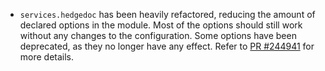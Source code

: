 - `services.hedgedoc` has been heavily refactored, reducing the amount of declared options in the module. Most of the options should still work without any changes to the configuration. Some options have been deprecated, as they no longer have any effect. Refer to [PR #244941](https://github.com/NixOS/nixpkgs/pull/244941) for more details.
